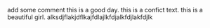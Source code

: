 add some comment
this is a good day.
this is a confict text.
this is a beautiful girl.
alksdjflakjdflkajfdlajlkfdjalkfdjlakfdjlk

